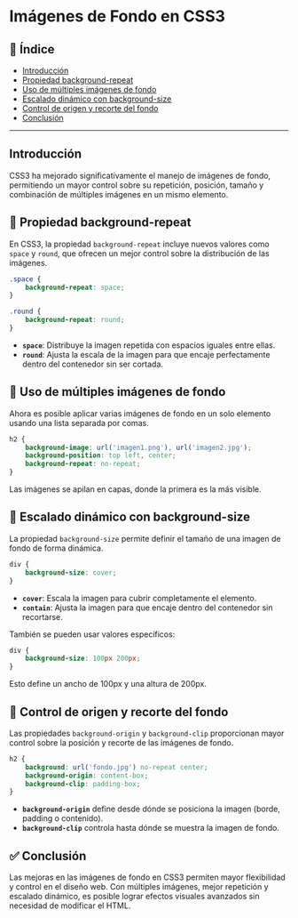# Imágenes de Fondo en CSS3

## 📖 Índice
- [Introducción](#introducción)
- [Propiedad background-repeat](#propiedad-background-repeat)
- [Uso de múltiples imágenes de fondo](#uso-de-múltiples-imágenes-de-fondo)
- [Escalado dinámico con background-size](#escalado-dinámico-con-background-size)
- [Control de origen y recorte del fondo](#control-de-origen-y-recorte-del-fondo)
- [Conclusión](#conclusión)

---

## Introducción
CSS3 ha mejorado significativamente el manejo de imágenes de fondo, permitiendo un mayor control sobre su repetición, posición, tamaño y combinación de múltiples imágenes en un mismo elemento.

## 🔄 Propiedad background-repeat
En CSS3, la propiedad `background-repeat` incluye nuevos valores como `space` y `round`, que ofrecen un mejor control sobre la distribución de las imágenes.

```css
.space {
    background-repeat: space;
}

.round {
    background-repeat: round;
}
```
- **`space`**: Distribuye la imagen repetida con espacios iguales entre ellas.
- **`round`**: Ajusta la escala de la imagen para que encaje perfectamente dentro del contenedor sin ser cortada.

## 🎨 Uso de múltiples imágenes de fondo
Ahora es posible aplicar varias imágenes de fondo en un solo elemento usando una lista separada por comas.

```css
h2 {
    background-image: url('imagen1.png'), url('imagen2.jpg');
    background-position: top left, center;
    background-repeat: no-repeat;
}
```
Las imágenes se apilan en capas, donde la primera es la más visible.

## 📏 Escalado dinámico con background-size
La propiedad `background-size` permite definir el tamaño de una imagen de fondo de forma dinámica.

```css
div {
    background-size: cover;
}
```
- **`cover`**: Escala la imagen para cubrir completamente el elemento.
- **`contain`**: Ajusta la imagen para que encaje dentro del contenedor sin recortarse.

También se pueden usar valores específicos:

```css
div {
    background-size: 100px 200px;
}
```
Esto define un ancho de 100px y una altura de 200px.

## 🎯 Control de origen y recorte del fondo
Las propiedades `background-origin` y `background-clip` proporcionan mayor control sobre la posición y recorte de las imágenes de fondo.

```css
h2 {
    background: url('fondo.jpg') no-repeat center;
    background-origin: content-box;
    background-clip: padding-box;
}
```
- **`background-origin`** define desde dónde se posiciona la imagen (borde, padding o contenido).
- **`background-clip`** controla hasta dónde se muestra la imagen de fondo.

## ✅ Conclusión
Las mejoras en las imágenes de fondo en CSS3 permiten mayor flexibilidad y control en el diseño web. Con múltiples imágenes, mejor repetición y escalado dinámico, es posible lograr efectos visuales avanzados sin necesidad de modificar el HTML.
